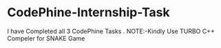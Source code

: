 # CodePhine-Internship-Task
I have Completed all 3 CodePhine Tasks .
NOTE:-Kindly Use TURBO C++ Compeler for SNAKE Game
